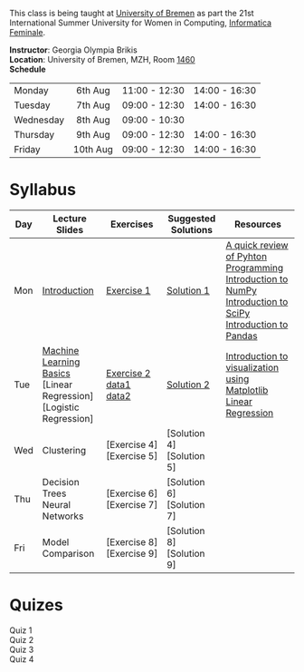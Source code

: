 This class is being taught at [University of Bremen](https://www.uni-bremen.de/en.html) as part the 21st International Summer University for Women in Computing, [Informatica Feminale](https://www.informatica-feminale.de/eng/).

**Instructor**: Georgia Olympia Brikis  
**Location**: University of Bremen, MZH, Room [1460](http://oracle-web.zfn.uni-bremen.de/lageplan/lageplan?haus=MZH&raum=1460&pi_anz=1)  
**Schedule**  

|           |          |               |               |  
|:----------|:--------:|:-------------:|:-------------:|  
| Monday    | 6th Aug  | 11:00 - 12:30 | 14:00 - 16:30 |  
| Tuesday   | 7th Aug  | 09:00 - 12:30 | 14:00 - 16:30 |  
| Wednesday | 8th Aug  | 09:00 - 10:30 |               |  
| Thursday  | 9th Aug  | 09:00 - 12:30 | 14:00 - 16:30 |  
| Friday    | 10th Aug | 09:00 - 12:30 | 14:00 - 16:30 |  

# Syllabus
  
| Day | Lecture Slides            | Exercises        | Suggested Solutions | Resources                           |
|-----|---------------------------|------------------|---------------------|-------------------------------------|
| Mon | [Introduction](./resources/slides/introduction.pdf)                                                                              | [Exercise&nbsp;1](./resources/exercises/Exercise1_sol.ipynb)                                                                             | [Solution 1](./resources/exercises/Exercise1_sol.ipynb)                                                                                  | [A quick review of Pyhton Programming]() <br>[Introduction to NumPy](./resources/notebooks/numpy.ipynb) <br>[Introduction to SciPy](./resources/notebooks/scientific_programming.ipynb) <br>[Introduction to Pandas](./resources/notebooks/pandas.ipynb)                    |
| Tue | [Machine Learning Basics](./resources/slides/ml_basics.pdf) <br>[Linear Regression] <br>[Logistic Regression]                    | [Exercise&nbsp;2](./resources/exercises/Exercise_2.ipynb) <br>[data1](./resources/exercises/ex1data1.txt) <br>[data2](./resources/exercises/ex1data2.txt)                                                                                                     | [Solution 2](./resources/exercises/Exercise_2_Sol.ipynb)                                                                                  | [Introduction to visualization using Matplotlib](./resources/notebooks/visualizations_using_matplotlib.ipynb) <br>[Linear Regression](./resources/exercises/lr.pdf)                                                                                                           | 
| Wed | Clustering                                                                                                                       | [Exercise&nbsp;4] <br>[Exercise&nbsp;5]                                                                                                  | [Solution 4] <br>[Solution 5]                                                                                                            | []()                                                                 |
| Thu | Decision Trees <br>Neural Networks                                                                                               | [Exercise&nbsp;6] <br>[Exercise&nbsp;7]                                                                                                  | [Solution 6] <br>[Solution 7]                                                                                                            | []()                                                                 
| Fri | Model Comparison                                                                                                                 | [Exercise&nbsp;8] <br>[Exercise&nbsp;9]                                                                                                  | [Solution 8] <br>[Solution 9]                                                                                                            | []()                                                                 |




# Quizes

Quiz 1  
Quiz 2  
Quiz 3  
Quiz 4  
